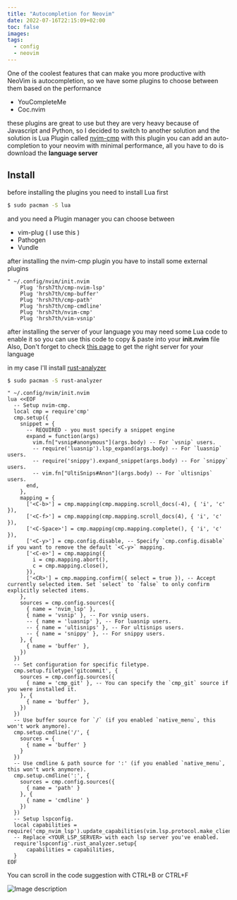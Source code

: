 ```yaml
---
title: "Autocompletion for Neovim"
date: 2022-07-16T22:15:09+02:00
toc: false
images:
tags:
  - config
  - neovim
---
```

One of the coolest features that can make you more productive with NeoVim is autocompletion, so we have some plugins to choose between them based on the performance

* YouCompleteMe
* Coc.nvim

these plugins are great to use but they are very heavy because of Javascript and Python, so I decided to switch to another solution
and the solution is Lua Plugin called [nvim-cmp](https://github.com/hrsh7th/nvim-cmp)
with this plugin you can add an auto-completion to your neovim with minimal performance, all you have to do is download the **language server** 


## Install
before installing the plugins you need to install Lua first

```bash
$ sudo pacman -S lua
```

and you need a Plugin manager you can choose between 

* vim-plug ( I use this )
* Pathogen
* Vundle

after installing the nvim-cmp plugin you have to install some external plugins

```vim
" ~/.config/nvim/init.nvim
    Plug 'hrsh7th/cmp-nvim-lsp'
    Plug 'hrsh7th/cmp-buffer'
    Plug 'hrsh7th/cmp-path'
    Plug 'hrsh7th/cmp-cmdline'
    Plug 'hrsh7th/nvim-cmp'
    Plug 'hrsh7th/vim-vsnip'
```
after installing the server of your language you may need some Lua code to enable it 
so you can use this code to copy & paste into your **init.nvim** file
Also, Don't forget to check [this page](https://github.com/neovim/nvim-lspconfig/blob/master/doc/server_configurations.md) to get the right server for your language

in my case I'll install [rust-analyzer](https://rust-analyzer.github.io/)

```bash
$ sudo pacman -S rust-analyzer
```

```vim
" ~/.config/nvim/init.nvim
lua <<EOF
  -- Setup nvim-cmp.
  local cmp = require'cmp'
  cmp.setup({
    snippet = {
      -- REQUIRED - you must specify a snippet engine
      expand = function(args)
        vim.fn["vsnip#anonymous"](args.body) -- For `vsnip` users.
        -- require('luasnip').lsp_expand(args.body) -- For `luasnip` users.
        -- require('snippy').expand_snippet(args.body) -- For `snippy` users.
        -- vim.fn["UltiSnips#Anon"](args.body) -- For `ultisnips` users.
      end,
    },
    mapping = {
      ['<C-b>'] = cmp.mapping(cmp.mapping.scroll_docs(-4), { 'i', 'c' }),
      ['<C-f>'] = cmp.mapping(cmp.mapping.scroll_docs(4), { 'i', 'c' }),
      ['<C-Space>'] = cmp.mapping(cmp.mapping.complete(), { 'i', 'c' }),
      ['<C-y>'] = cmp.config.disable, -- Specify `cmp.config.disable` if you want to remove the default `<C-y>` mapping.
      ['<C-e>'] = cmp.mapping({
        i = cmp.mapping.abort(),
        c = cmp.mapping.close(),
      }),
      ['<CR>'] = cmp.mapping.confirm({ select = true }), -- Accept currently selected item. Set `select` to `false` to only confirm explicitly selected items.
    },
    sources = cmp.config.sources({
      { name = 'nvim_lsp' },
      { name = 'vsnip' }, -- For vsnip users.
      -- { name = 'luasnip' }, -- For luasnip users.
      -- { name = 'ultisnips' }, -- For ultisnips users.
      -- { name = 'snippy' }, -- For snippy users.
    }, {
      { name = 'buffer' },
    })
  })
  -- Set configuration for specific filetype.
  cmp.setup.filetype('gitcommit', {
    sources = cmp.config.sources({
      { name = 'cmp_git' }, -- You can specify the `cmp_git` source if you were installed it.
    }, {
      { name = 'buffer' },
    })
  })
  -- Use buffer source for `/` (if you enabled `native_menu`, this won't work anymore).
  cmp.setup.cmdline('/', {
    sources = {
      { name = 'buffer' }
    }
  })
  -- Use cmdline & path source for ':' (if you enabled `native_menu`, this won't work anymore).
  cmp.setup.cmdline(':', {
    sources = cmp.config.sources({
      { name = 'path' }
    }, {
      { name = 'cmdline' }
    })
  })
  -- Setup lspconfig.
  local capabilities = require('cmp_nvim_lsp').update_capabilities(vim.lsp.protocol.make_client_capabilities())
  -- Replace <YOUR_LSP_SERVER> with each lsp server you've enabled.
  require'lspconfig'.rust_analyzer.setup{
      capabilities = capabilities,
  }
EOF
```


You can scroll in the code suggestion with CTRL+B or CTRL+F


![Image description](https://dev-to-uploads.s3.amazonaws.com/uploads/articles/eno0l4jdrk9v3yfa294r.png)

